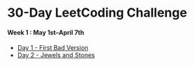 # 30-Day LeetCoding Challenge
#### Week 1 : May 1st–April 7th
* [Day 1 - First Bad Version](Week1/DAY1.md)
* [Day 2 - Jewels and Stones](Week1/DAY2.md)
